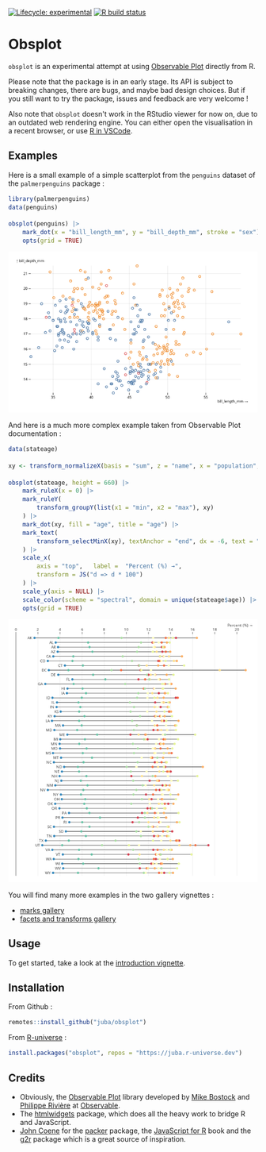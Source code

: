 <!-- badges: start -->
[![Lifecycle: experimental](https://img.shields.io/badge/lifecycle-experimental-red.svg)](https://www.tidyverse.org/lifecycle/#maturing)
[![R build status](https://github.com/juba/obsplot/workflows/R-CMD-check/badge.svg)](https://github.com/juba/obsplot/actions)
<!-- badges: end -->

# Obsplot

`obsplot` is an experimental attempt at using [Observable Plot](https://observablehq.com/@observablehq/plot) directly from R.

Please note that the package is in an early stage. Its API is subject to breaking changes, there are bugs, and maybe bad design choices. But if you still want to try the package, issues and feedback are very welcome !

Also note that `obsplot` doesn't work in the RStudio viewer for now on, due to an outdated web rendering engine. You can either open the visualisation in a recent browser, or use [R in VSCode](https://github.com/REditorSupport/vscode-R).

## Examples

Here is a small example of a simple scatterplot from the `penguins` dataset of the `palmerpenguins` package :

```r
library(palmerpenguins)
data(penguins)

obsplot(penguins) |>
    mark_dot(x = "bill_length_mm", y = "bill_depth_mm", stroke = "sex") |>
    opts(grid = TRUE)
```

![Simple scatterplot](man/figures/readme_scatter.png)

And here is a much more complex example taken from Observable Plot documentation :

```r
data(stateage)

xy <- transform_normalizeX(basis = "sum", z = "name", x = "population", y = "name")

obsplot(stateage, height = 660) |>
    mark_ruleX(x = 0) |>
    mark_ruleY(
        transform_groupY(list(x1 = "min", x2 = "max"), xy)
    ) |>
    mark_dot(xy, fill = "age", title = "age") |>
    mark_text(
        transform_selectMinX(xy), textAnchor = "end", dx = -6, text = "name"
    ) |>
    scale_x(
        axis = "top",   label =  "Percent (%) →", 
        transform = JS("d => d * 100")
    ) |>
    scale_y(axis = NULL) |>
    scale_color(scheme = "spectral", domain = unique(stateage$age)) |>
    opts(grid = TRUE)
```

![stateage example](man/figures/readme_stateage.png)

You will find many more examples in the two gallery vignettes :

- [marks gallery](https://juba.github.io/obsplot/articles/gallery_marks.html)
- [facets and transforms gallery](https://juba.github.io/obsplot/articles/gallery_transforms.html)

## Usage

To get started, take a look at the [introduction vignette](https://juba.github.io/obsplot/articles/introduction.html).

## Installation

From Github :

```r
remotes::install_github("juba/obsplot")
```

From [R-universe](https://r-universe.dev/organizations/) :

```r
install.packages("obsplot", repos = "https://juba.r-universe.dev")
```

## Credits

- Obviously, the [Observable Plot](https://observablehq.com/@observablehq/plot) library developed by [Mike Bostock](https://observablehq.com/@mbostock) and [Philippe Rivière](https://observablehq.com/@fil/) at [Observable](https://observablehq.com/).
- The [htmlwidgets](https://www.htmlwidgets.org/) package, which does all the heavy work to bridge R and JavaScript.
- [John Coene](https://twitter.com/jdatap) for the [packer](https://github.com/JohnCoene/packer) package, the [JavaScript for R](https://book.javascript-for-r.com/) book and the [g2r](https://github.com/devOpifex/g2r/) package which is a great source of inspiration.
